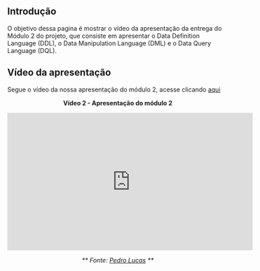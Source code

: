 ## Introdução

O objetivo dessa pagina é mostrar o vídeo da apresentação da entrega do Módulo 2 do projeto, que consiste em apresentar o Data Definition Language (DDL), o Data Manipulation Language (DML) e o Data Query Language (DQL).

## Vídeo da apresentação
Segue o vídeo da nossa apresentação do módulo 2, acesse clicando [aqui](https://www.youtube.com/watch?v=xasOyzUFag4)



<center>

**Vídeo 2 - Apresentação do módulo 2**

<iframe width="560" height="315" src="https://www.youtube.com/embed/xasOyzUFag4?si=L3wFZzfDip5-OEzJ" title="YouTube video player" frameborder="0" allow="accelerometer; autoplay; clipboard-write; encrypted-media; gyroscope; picture-in-picture; web-share" referrerpolicy="strict-origin-when-cross-origin" allowfullscreen></iframe>

_** Fonte: [Pedro Lucas](https://github.com/lucasdray) **_

</center>

